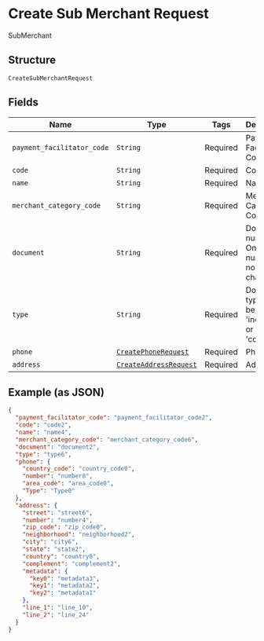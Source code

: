 
# Create Sub Merchant Request

SubMerchant

## Structure

`CreateSubMerchantRequest`

## Fields

| Name | Type | Tags | Description |
|  --- | --- | --- | --- |
| `payment_facilitator_code` | `String` | Required | Payment Facilitator Code |
| `code` | `String` | Required | Code |
| `name` | `String` | Required | Name |
| `merchant_category_code` | `String` | Required | Merchant Category Code |
| `document` | `String` | Required | Document number. Only numbers, no special characters. |
| `type` | `String` | Required | Document type. Can be either 'individual' or 'company' |
| `phone` | [`CreatePhoneRequest`](../../doc/models/create-phone-request.md) | Required | Phone |
| `address` | [`CreateAddressRequest`](../../doc/models/create-address-request.md) | Required | Address |

## Example (as JSON)

```json
{
  "payment_facilitator_code": "payment_facilitator_code2",
  "code": "code2",
  "name": "name4",
  "merchant_category_code": "merchant_category_code6",
  "document": "document2",
  "type": "type6",
  "phone": {
    "country_code": "country_code0",
    "number": "number8",
    "area_code": "area_code0",
    "Type": "Type0"
  },
  "address": {
    "street": "street6",
    "number": "number4",
    "zip_code": "zip_code0",
    "neighborhood": "neighborhood2",
    "city": "city6",
    "state": "state2",
    "country": "country0",
    "complement": "complement2",
    "metadata": {
      "key0": "metadata3",
      "key1": "metadata2",
      "key2": "metadata1"
    },
    "line_1": "line_10",
    "line_2": "line_24"
  }
}
```

